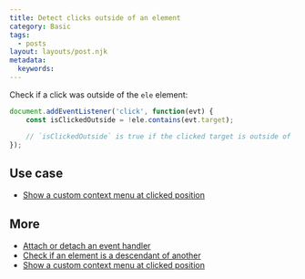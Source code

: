 ```yaml
---
title: Detect clicks outside of an element
category: Basic
tags:
  - posts
layout: layouts/post.njk
metadata:
  keywords:
---
```


Check if a click was outside of the `ele` element:

```js
document.addEventListener('click', function(evt) {
    const isClickedOutside = !ele.contains(evt.target);

    // `isClickedOutside` is true if the clicked target is outside of `ele`
});
```

## Use case

* [Show a custom context menu at clicked position](/show-a-custom-context-menu-at-clicked-position)

## More

* [Attach or detach an event handler](/attach-or-detach-an-event-handler)
* [Check if an element is a descendant of another](/check-if-an-element-is-a-descendant-of-another)
* [Show a custom context menu at clicked position](/show-a-custom-context-menu-at-clicked-position)